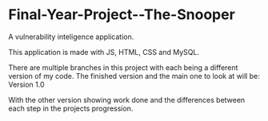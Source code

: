 # Final-Year-Project--The-Snooper
A vulnerability inteligence application.

This application is made with JS, HTML, CSS and MySQL.

There are multiple branches in this project with each being a different version of my code.
The finished version and the main one to look at will be:
Version 1.0

With the other version showing work done and the differences between each step in the projects progression.
